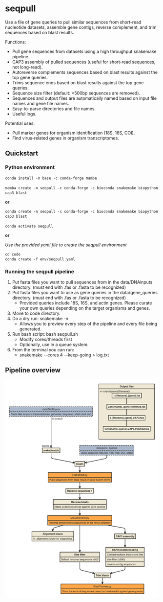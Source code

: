 # seqpull

Use a file of gene queries to pull similar sequences from short-read nucleotide datasets, assemble gene contigs, reverse complement, and trim sequences based on blast results.

Functions:
- Pull gene sequences from datasets using a high throughput snakemake pipeline.
- CAP3 assembly of pulled sequences (useful for short-read sequences, not long-read).
- Autoreverse complements sequences based on blast results against the top gene queries.
- Trims sequence ends based on blast results against the top gene queries.
- Sequence size filter (default: <500bp sequences are removed).
- Sequences and output files are automatically named based on input file names and gene file names.
- Easy-to-parse directories and file names.
- Useful logs.

Potential uses:
- Pull marker genes for organism identification (18S, 16S, COI).
- Find virus-related genes in organism transcriptomes.

## Quickstart

### Python environment
```
conda install -n base -c conda-forge mamba

mamba create -n seqpull -c conda-forge -c bioconda snakemake biopython cap3 blast
```
**or** 

```
conda create -n seqpull -c conda-forge -c bioconda snakemake biopython cap3 blast

conda activate seqpull
```

**or**

*Use the provided yaml file to create the seqpull environment*

```
cd code
conda create -f env/seqpull.yaml
```

### Running the seqpull pipeline

1. Put fasta files you want to pull sequences from in the data/DNAinputs directory. (must end with .fas or .fasta to be recognized)
2. Put fasta files you want to use as gene queries in the data/gene_queries directory. (must end with .fas or .fasta to be recognized)
    - Provided queries include 18S, 16S, and actin genes. Please curate your own queries depending on the target organisms and genes.
3. Move to code directory.
4. Do a dry run: snakemake -n
    - Allows you to preview every step of the pipeline and every file being generated.
5. Run bash script: bash seqpull.sh 
    - Modify cores/threads first 
    - Optionally, use in a queue system.
6. From the terminal you can run:
    - snakemake --cores 4 --keep-going > log.txt

## Pipeline overview

![Pipeline Overview](seqpull_pipeline.png)
